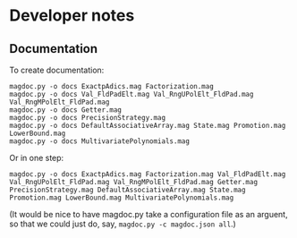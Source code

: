 # Developer notes

## Documentation

To create documentation:

```
magdoc.py -o docs ExactpAdics.mag Factorization.mag
magdoc.py -o docs Val_FldPadElt.mag Val_RngUPolElt_FldPad.mag Val_RngMPolElt_FldPad.mag
magdoc.py -o docs Getter.mag
magdoc.py -o docs PrecisionStrategy.mag
magdoc.py -o docs DefaultAssociativeArray.mag State.mag Promotion.mag LowerBound.mag
magdoc.py -o docs MultivariatePolynomials.mag
```

Or in one step:

```
magdoc.py -o docs ExactpAdics.mag Factorization.mag Val_FldPadElt.mag Val_RngUPolElt_FldPad.mag Val_RngMPolElt_FldPad.mag Getter.mag PrecisionStrategy.mag DefaultAssociativeArray.mag State.mag Promotion.mag LowerBound.mag MultivariatePolynomials.mag
```

(It would be nice to have magdoc.py take a configuration file as an arguent, so that we could just do, say, `magdoc.py -c magdoc.json all`.)
